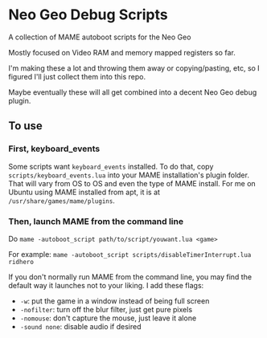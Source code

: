 # Neo Geo Debug Scripts

A collection of MAME autoboot scripts for the Neo Geo

Mostly focused on Video RAM and memory mapped registers so far.

I'm making these a lot and throwing them away or copying/pasting, etc, so I figured I'll just collect them into this repo.

Maybe eventually these will all get combined into a decent Neo Geo debug plugin.

## To use

### First, keyboard_events

Some scripts want `keyboard_events` installed. To do that, copy `scripts/keyboard_events.lua` into your MAME installation's plugin folder. That will vary from OS to OS and even the type of MAME install. For me on Ubuntu using MAME installed from apt, it is at `/usr/share/games/mame/plugins`.

### Then, launch MAME from the command line

Do `mame -autoboot_script path/to/script/youwant.lua <game>`

For example: `mame -autoboot_script scripts/disableTimerInterrupt.lua ridhero`

If you don't normally run MAME from the command line, you may find the default way it launches not to your liking. I add these flags:

- `-w`: put the game in a window instead of being full screen
- `-nofilter`: turn off the blur filter, just get pure pixels
- `-nomouse`: don't capture the mouse, just leave it alone
- `-sound none`: disable audio if desired
